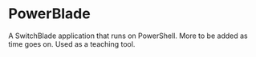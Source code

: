 # PowerBlade


A SwitchBlade application that runs on PowerShell. More to be added as time goes on. Used as a teaching tool. 

